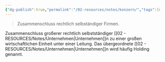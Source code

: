 ```yaml
---
{"dg-publish":true,"permalink":"/02-resources/notes/konzern/","tags":[null],"noteIcon":"","updated":"2025-07-12T13:31:41.000+02:00"}
---
```


>Zusammenschluss rechtlich selbständiger Firmen.

Zusammenschluss großerer rechtlich selbstständiger [[02 - RESOURCES/Notes/Unternehmen\|Unternehmen]]n zu einer großen wirtschaftlichen Einheit unter einer Leitung. Das übergeordnete [[02 - RESOURCES/Notes/Unternehmen\|Unternehmen]]n wird häufig Holding genannt.